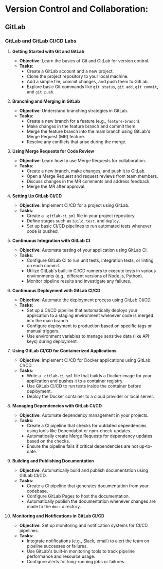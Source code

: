 # **Version Control and Collaboration:**
## GitLab

### GitLab and GitLab CI/CD Labs

1. **Getting Started with Git and GitLab**
   - **Objective**: Learn the basics of Git and GitLab for version control.
   - **Tasks**:
     - Create a GitLab account and a new project.
     - Clone the project repository to your local machine.
     - Add a simple file, commit changes, and push them to GitLab.
     - Explore basic Git commands like `git status`, `git add`, `git commit`, and `git push`.

2. **Branching and Merging in GitLab**
   - **Objective**: Understand branching strategies in GitLab.
   - **Tasks**:
     - Create a new branch for a feature (e.g., `feature-branch`).
     - Make changes in the feature branch and commit them.
     - Merge the feature branch into the main branch using GitLab's Merge Request (MR) feature.
     - Resolve any conflicts that arise during the merge.

3. **Using Merge Requests for Code Review**
   - **Objective**: Learn how to use Merge Requests for collaboration.
   - **Tasks**:
     - Create a new branch, make changes, and push it to GitLab.
     - Open a Merge Request and request reviews from team members.
     - Discuss changes in the MR comments and address feedback.
     - Merge the MR after approval.

4. **Setting Up GitLab CI/CD**
   - **Objective**: Implement CI/CD for a project using GitLab.
   - **Tasks**:
     - Create a `.gitlab-ci.yml` file in your project repository.
     - Define stages such as `build`, `test`, and `deploy`.
     - Set up basic CI/CD pipelines to run automated tests whenever code is pushed.

5. **Continuous Integration with GitLab CI**
   - **Objective**: Automate testing of your application using GitLab CI.
   - **Tasks**:
     - Configure GitLab CI to run unit tests, integration tests, or linting on each commit.
     - Utilize GitLab's built-in CI/CD runners to execute tests in various environments (e.g., different versions of Node.js, Python).
     - Monitor pipeline results and investigate any failures.

6. **Continuous Deployment with GitLab CI/CD**
   - **Objective**: Automate the deployment process using GitLab CI/CD.
   - **Tasks**:
     - Set up a CI/CD pipeline that automatically deploys your application to a staging environment whenever code is merged into the main branch.
     - Configure deployment to production based on specific tags or manual triggers.
     - Use environment variables to manage sensitive data (like API keys) during deployment.

7. **Using GitLab CI/CD for Containerized Applications**
   - **Objective**: Implement CI/CD for Docker applications using GitLab CI/CD.
   - **Tasks**:
     - Write a `.gitlab-ci.yml` file that builds a Docker image for your application and pushes it to a container registry.
     - Use GitLab CI/CD to run tests inside the container before deployment.
     - Deploy the Docker container to a cloud provider or local server.

8. **Managing Dependencies with GitLab CI/CD**
   - **Objective**: Automate dependency management in your projects.
   - **Tasks**:
     - Create a CI pipeline that checks for outdated dependencies using tools like Dependabot or npm-check-updates.
     - Automatically create Merge Requests for dependency updates based on the checks.
     - Ensure the pipeline fails if critical dependencies are not up-to-date.

9. **Building and Publishing Documentation**
   - **Objective**: Automatically build and publish documentation using GitLab CI/CD.
   - **Tasks**:
     - Create a CI pipeline that generates documentation from your codebase.
     - Configure GitLab Pages to host the documentation.
     - Automatically publish the documentation whenever changes are made to the `docs` directory.

10. **Monitoring and Notifications in GitLab CI/CD**
    - **Objective**: Set up monitoring and notification systems for CI/CD pipelines.
    - **Tasks**:
      - Integrate notifications (e.g., Slack, email) to alert the team on pipeline successes or failures.
      - Use GitLab's built-in monitoring tools to track pipeline performance and resource usage.
      - Configure alerts for long-running jobs or failures.
